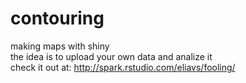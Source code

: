 contouring
==========

making maps with shiny<br> the idea is to upload your own data and analize it<br>
check it out at: http://spark.rstudio.com/eliavs/fooling/

